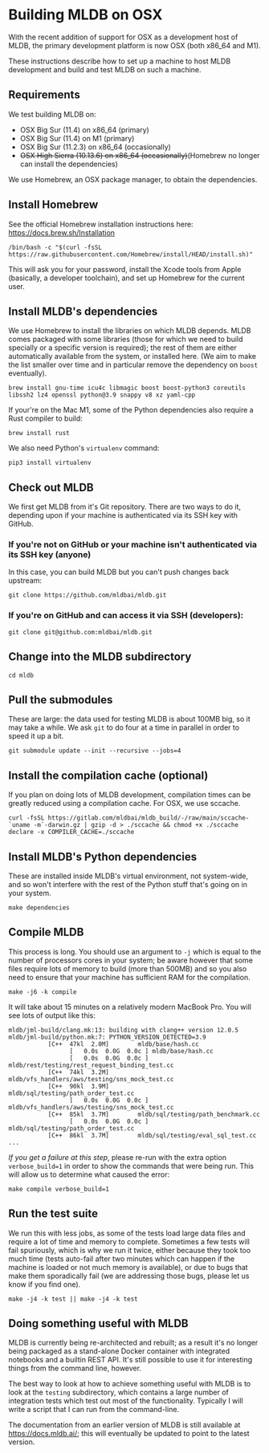 # Building MLDB on OSX

With the recent addition of support for OSX as a development host of MLDB, the primary development
platform is now OSX (both x86_64 and M1).

These instructions describe how to set up a machine to host MLDB development and build and test
MLDB on such a machine.

## Requirements

We test building MLDB on:

* OSX Big Sur (11.4) on x86_64 (primary)
* OSX Big Sur (11.4) on M1 (primary)
* OSX Big Sur (11.2.3) on x86_64 (occasionally)
* <strike>OSX High Sierra (10.13.6) on x86_64 (occasionally)</strike>(Homebrew no longer can install the dependencies)

We use Homebrew, an OSX package manager, to obtain the dependencies.

## Install Homebrew

See the official Homebrew installation instructions here: https://docs.brew.sh/Installation

```
/bin/bash -c "$(curl -fsSL https://raw.githubusercontent.com/Homebrew/install/HEAD/install.sh)"
```

This will ask you for your password, install the Xcode tools from Apple (basically, a developer toolchain),
and set up Homebrew for the current user.

## Install MLDB's dependencies

We use Homebrew to install the libraries on which MLDB depends.  MLDB comes packaged with some libraries
(those for which we need to build specially or a specific version is required); the rest of them are either
automatically available from the system, or installed here.  (We aim to make the list smaller over time and
in particular remove the dependency on `boost` eventually).

```
brew install gnu-time icu4c libmagic boost boost-python3 coreutils libssh2 lz4 openssl python@3.9 snappy v8 xz yaml-cpp
```

If your're on the Mac M1, some of the Python dependencies also require a Rust compiler to build:

```
brew install rust
```

We also need Python's `virtualenv` command:

```
pip3 install virtualenv
```

## Check out MLDB

We first get MLDB from it's Git repository.  There are two ways to do it, depending upon if your machine is
authenticated via its SSH key with GitHub.

### If you're not on GitHub or your machine isn't authenticated via its SSH key (anyone)

In this case, you can build MLDB but you can't push changes back upstream:

```
git clone https://github.com/mldbai/mldb.git
```

### If you're on GitHub and can access it via SSH (developers):

```
git clone git@github.com:mldbai/mldb.git
```

## Change into the MLDB subdirectory

```
cd mldb
```

## Pull the submodules

These are large: the data used for testing MLDB is about 100MB big, so it may take a while.
We ask `git` to do four at a time in parallel in order to speed it up a bit.

```
git submodule update --init --recursive --jobs=4
```

## Install the compilation cache (optional)

If you plan on doing lots of MLDB development, compilation times can be greatly reduced using a
compilation cache.  For OSX, we use sccache.

```
curl -fsSL https://gitlab.com/mldbai/mldb_build/-/raw/main/sccache-`uname -m`-darwin.gz | gzip -d > ./sccache && chmod +x ./sccache
declare -x COMPILER_CACHE=./sccache
```

## Install MLDB's Python dependencies

These are installed inside MLDB's virtual environment, not system-wide, and so won't interfere
with the rest of the Python stuff that's going on in your system.

```
make dependencies
```

## Compile MLDB

This process is long.  You should use an argument to `-j` which is equal to the number of processors cores
in your system; be aware however that some files require lots of memory to build (more than 500MB) and
so you also need to ensure that your machine has sufficient RAM for the compilation.

```
make -j6 -k compile
```

It will take about 15 minutes on a relatively modern MacBook Pro.  You will see lots of output like this:

```
mldb/jml-build/clang.mk:13: building with clang++ version 12.0.5
mldb/jml-build/python.mk:7: PYTHON_VERSION_DETECTED=3.9
           [C++	 47kl  2.0M]		mldb/base/hash.cc
                 [   0.0s  0.0G  0.0c ]	mldb/base/hash.cc
                 [   0.0s  0.0G  0.0c ]	mldb/rest/testing/rest_request_binding_test.cc
           [C++	 74kl  3.2M]		mldb/vfs_handlers/aws/testing/sns_mock_test.cc
           [C++	 90kl  3.9M]		mldb/sql/testing/path_order_test.cc
                 [   0.0s  0.0G  0.0c ]	mldb/vfs_handlers/aws/testing/sns_mock_test.cc
           [C++	 85kl  3.7M]		mldb/sql/testing/path_benchmark.cc
                 [   0.0s  0.0G  0.0c ]	mldb/sql/testing/path_order_test.cc
           [C++	 86kl  3.7M]		mldb/sql/testing/eval_sql_test.cc
...
```

*If you get a failure at this step*, please re-run with the extra option `verbose_build=1` in order to show
the commands that were being run.  This will allow us to determine what caused the error:

```
make compile verbose_build=1
```

## Run the test suite

We run this with less jobs, as some of the tests load large data files and require a lot of time and memory
to complete.  Sometimes a few tests will fail spuriously, which is why we run it twice, either because
they took too much time (tests auto-fail after two minutes which can happen if the machine is loaded or
not much memory is available), or due to bugs that make them sporadically fail (we are addressing those
bugs, please let us know if you find one).

```
make -j4 -k test || make -j4 -k test
```

## Doing something useful with MLDB

MLDB is currently being re-architected and rebuilt; as a result it's no longer being packaged as a
stand-alone Docker container with integrated notebooks and a builtin REST API.  It's still possible
to use it for interesting things from the command line, however.

The best way to look at how to achieve something useful with MLDB is to look at the `testing` subdirectory,
which contains a large number of integration tests which test out most of the functionality.  Typically
I will write a script that I can run from the command-line.

The documentation from an earlier version of MLDB is still available at https://docs.mldb.ai/; this will
eventually be updated to point to the latest version.
